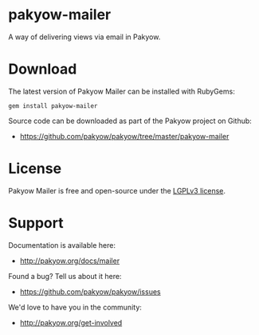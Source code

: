 # pakyow-mailer

A way of delivering views via email in Pakyow.

# Download

The latest version of Pakyow Mailer can be installed with RubyGems:

```
gem install pakyow-mailer
```

Source code can be downloaded as part of the Pakyow project on Github:

- https://github.com/pakyow/pakyow/tree/master/pakyow-mailer

# License

Pakyow Mailer is free and open-source under the [LGPLv3 license](https://choosealicense.com/licenses/gpl-3.0/).

# Support

Documentation is available here:

- http://pakyow.org/docs/mailer

Found a bug? Tell us about it here:

- https://github.com/pakyow/pakyow/issues

We'd love to have you in the community:

- http://pakyow.org/get-involved
